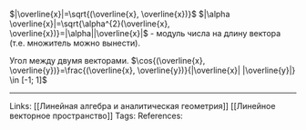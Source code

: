 $|\overline{x}|=\sqrt{(\overline{x}, \overline{x})}$
$|\alpha \overline{x}|=\sqrt{\alpha^{2}(\overline{x}, \overline{x})}=|\alpha||\overline{x}|$ - модуль числа на длину вектора (т.е. множитель можно вынести). 

Угол между двумя векторами.
$\cos{(\overline{x}, \overline{y})}=\frac{(\overline{x}, \overline{y})}{|\overline{x}| |\overline{y}|} \in [-1; 1]$

___
Links: [[Линейная алгебра и аналитическая геометрия]] [[Линейное векторное пространство]]
Tags:
References: